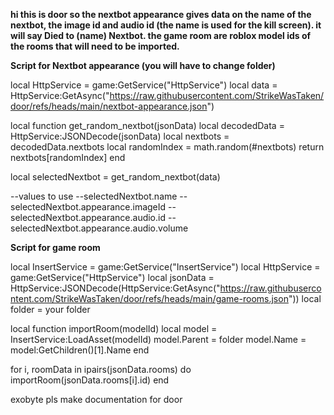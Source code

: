 **hi this is door so the nextbot appearance gives data on the name of the nextbot, the image id and audio id (the name is used for the kill screen). it will say Died to (name) Nextbot. the game room are roblox model ids of the rooms that will need to be imported.**

**Script for Nextbot appearance (you will have to change folder)**

local HttpService = game:GetService("HttpService")
local data = HttpService:GetAsync("https://raw.githubusercontent.com/StrikeWasTaken/door/refs/heads/main/nextbot-appearance.json")

local function get_random_nextbot(jsonData)
    local decodedData = HttpService:JSONDecode(jsonData)
    local nextbots = decodedData.nextbots
    local randomIndex = math.random(#nextbots)
    return nextbots[randomIndex]
end


local selectedNextbot = get_random_nextbot(data)


--values to use
--selectedNextbot.name
--selectedNextbot.appearance.imageId
--selectedNextbot.appearance.audio.id
--selectedNextbot.appearance.audio.volume

**Script for game room**


local InsertService = game:GetService("InsertService")
local HttpService = game:GetService("HttpService")
local jsonData = HttpService:JSONDecode(HttpService:GetAsync("https://raw.githubusercontent.com/StrikeWasTaken/door/refs/heads/main/game-rooms.json"))
local folder = your folder

local function importRoom(modelId)
    local model = InsertService:LoadAsset(modelId)
    model.Parent = folder
    model.Name = model:GetChildren()[1].Name
end



for i, roomData in ipairs(jsonData.rooms) do
    importRoom(jsonData.rooms[i].id)
end


exobyte pls make documentation for door

